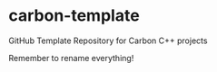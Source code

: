 # carbon-template
GitHub Template Repository for Carbon C++ projects

Remember to rename everything!
